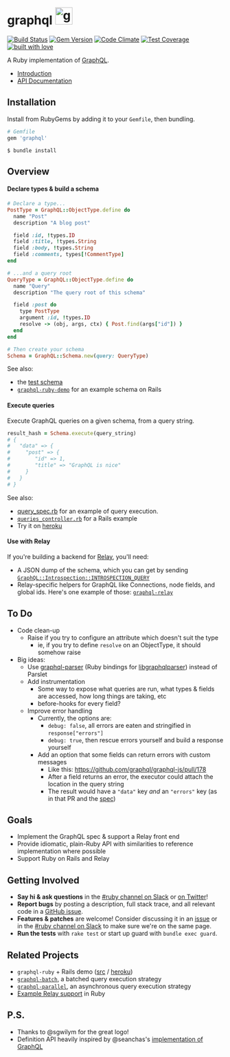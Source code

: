 # graphql <img src="https://cloud.githubusercontent.com/assets/2231765/9094460/cb43861e-3b66-11e5-9fbf-71066ff3ab13.png" height=40 alt="graphql-ruby"/>

[![Build Status](https://travis-ci.org/rmosolgo/graphql-ruby.svg?branch=master)](https://travis-ci.org/rmosolgo/graphql-ruby)
[![Gem Version](https://badge.fury.io/rb/graphql.svg)](https://rubygems.org/gems/graphql)
[![Code Climate](https://codeclimate.com/github/rmosolgo/graphql-ruby/badges/gpa.svg)](https://codeclimate.com/github/rmosolgo/graphql-ruby)
[![Test Coverage](https://codeclimate.com/github/rmosolgo/graphql-ruby/badges/coverage.svg)](https://codeclimate.com/github/rmosolgo/graphql-ruby)
[![built with love](https://cloud.githubusercontent.com/assets/2231765/6766607/d07992c6-cfc9-11e4-813f-d9240714dd50.png)](http://rmosolgo.github.io/react-badges/)

A Ruby implementation of [GraphQL](http://graphql.org/).

 - [Introduction](https://github.com/rmosolgo/graphql-ruby/blob/master/guides/introduction.md)
 - [API Documentation](http://www.rubydoc.info/github/rmosolgo/graphql-ruby)

## Installation

Install from RubyGems by adding it to your `Gemfile`, then bundling.

```ruby
# Gemfile
gem 'graphql'
```

```
$ bundle install
```

## Overview

#### Declare types & build a schema

```ruby
# Declare a type...
PostType = GraphQL::ObjectType.define do
  name "Post"
  description "A blog post"

  field :id, !types.ID
  field :title, !types.String
  field :body, !types.String
  field :comments, types[!CommentType]
end

# ...and a query root
QueryType = GraphQL::ObjectType.define do
  name "Query"
  description "The query root of this schema"

  field :post do
    type PostType
    argument :id, !types.ID
    resolve -> (obj, args, ctx) { Post.find(args["id"]) }
  end
end

# Then create your schema
Schema = GraphQL::Schema.new(query: QueryType)
```

See also:
  - the [test schema](https://github.com/rmosolgo/graphql-ruby/blob/master/spec/support/dairy_app.rb)
  - [`graphql-ruby-demo`](https://github.com/rmosolgo/graphql-ruby-demo) for an example schema on Rails

#### Execute queries

Execute GraphQL queries on a given schema, from a query string.

```ruby
result_hash = Schema.execute(query_string)
# {
#   "data" => {
#     "post" => {
#        "id" => 1,
#        "title" => "GraphQL is nice"
#     }
#   }
# }
```

See also:
  - [query_spec.rb](https://github.com/rmosolgo/graphql-ruby/blob/master/spec/graphql/query_spec.rb) for an example of query execution.
  -  [`queries_controller.rb`](https://github.com/rmosolgo/graphql-ruby-demo/blob/master/app/controllers/queries_controller.rb) for a Rails example
  - Try it on [heroku](http://graphql-ruby-demo.herokuapp.com)

#### Use with Relay

If you're building a backend for [Relay](http://facebook.github.io/relay/), you'll need:

- A JSON dump of the schema, which you can get by sending [`GraphQL::Introspection::INTROSPECTION_QUERY`](https://github.com/rmosolgo/graphql-ruby/blob/master/lib/graphql/introspection/introspection_query.rb)
- Relay-specific helpers for GraphQL like Connections, node fields, and global ids. Here's one example of those: [`graphql-relay`](https://github.com/rmosolgo/graphql-relay-ruby)


## To Do

- Code clean-up
  - Raise if you try to configure an attribute which doesn't suit the type
    - ie, if you try to define `resolve` on an ObjectType, it should somehow raise
- Big ideas:
  - Use [graphql-parser](https://github.com/shopify/graphql-parser) (Ruby bindings for [libgraphqlparser](https://github.com/graphql/libgraphqlparser)) instead of Parslet
  - Add instrumentation
    - Some way to expose what queries are run, what types & fields are accessed, how long things are taking, etc
    - before-hooks for every field?
  - Improve error handling
    - Currently, the options are:
      - `debug: false`, all errors are eaten and stringified in `response["errors"]`
      - `debug: true`, then rescue errors yourself and build a response yourself
    - Add an option that some fields can return errors with custom messages
      - Like this: https://github.com/graphql/graphql-js/pull/178
      - After a field returns an error, the executor could attach the location in the query string
      - The result would have a `"data"` key _and_ an `"errors"` key (as in that PR and the [spec](http://facebook.github.io/graphql/#sec-Response-Format))

## Goals

- Implement the GraphQL spec & support a Relay front end
- Provide idiomatic, plain-Ruby API with similarities to reference implementation where possible
- Support Ruby on Rails and Relay

## Getting Involved

- __Say hi & ask questions__ in the [#ruby channel on Slack](https://graphql-slack.herokuapp.com/) or [on Twitter](https://twitter.com/rmosolgo)!
- __Report bugs__ by posting a description, full stack trace, and all relevant code in a  [GitHub issue](https://github.com/rmosolgo/graphql-ruby/issues).
- __Features & patches__ are welcome! Consider discussing it in an [issue](https://github.com/rmosolgo/graphql-ruby/issues) or in the [#ruby channel on Slack](https://graphql-slack.herokuapp.com/) to make sure we're on the same page.
- __Run the tests__ with `rake test` or start up guard with `bundle exec guard`.

## Related Projects

- `graphql-ruby` + Rails demo ([src](https://github.com/rmosolgo/graphql-ruby-demo) / [heroku](http://graphql-ruby-demo.herokuapp.com))
- [`graphql-batch`](https://github.com/shopify/graphql-batch), a batched query execution strategy
- [`graphql-parallel`](https://github.com/rmosolgo/graphql-parallel), an asynchronous query execution strategy
- [Example Relay support](https://github.com/rmosolgo/graphql-relay-ruby) in Ruby

## P.S.

- Thanks to @sgwilym for the great logo!
- Definition API heavily inspired by @seanchas's [implementation of GraphQL](https://github.com/seanchas/graphql)
